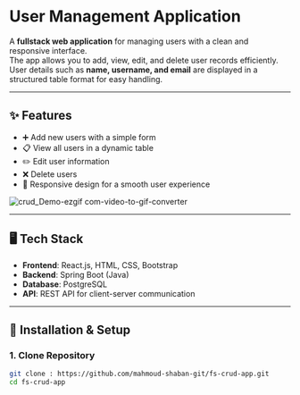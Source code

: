# User Management Application

A **fullstack web application** for managing users with a clean and responsive interface.  
The app allows you to add, view, edit, and delete user records efficiently.  
User details such as **name, username, and email** are displayed in a structured table format for easy handling.

---

## ✨ Features
- ➕ Add new users with a simple form  
- 📋 View all users in a dynamic table  
- ✏️ Edit user information  
- ❌ Delete users  
- 📱 Responsive design for a smooth user experience  

![crud_Demo-ezgif com-video-to-gif-converter](https://github.com/user-attachments/assets/cf3600f0-238b-4cad-ac13-f695c2105bce)


---

## 🖥️ Tech Stack
- **Frontend**: React.js, HTML, CSS, Bootstrap  
- **Backend**: Spring Boot (Java)  
- **Database**: PostgreSQL  
- **API**: REST API for client-server communication  

---

## 🚀 Installation & Setup

### 1. Clone Repository
```bash
git clone : https://github.com/mahmoud-shaban-git/fs-crud-app.git
cd fs-crud-app
